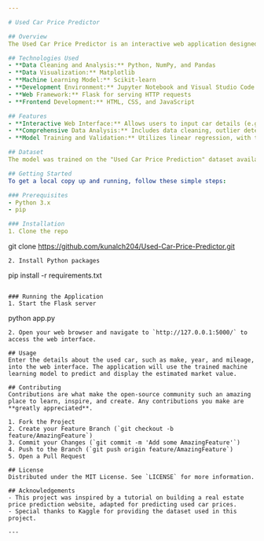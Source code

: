 ```yaml
---

# Used Car Price Predictor

## Overview
The Used Car Price Predictor is an interactive web application designed to estimate the market value of used cars. Using the "Used Car Price Prediction" dataset from Kaggle, this application integrates a machine learning model to predict car prices based on various attributes, offering valuable insights for both buyers and sellers in the used car market.

## Technologies Used
- **Data Cleaning and Analysis:** Python, NumPy, and Pandas
- **Data Visualization:** Matplotlib
- **Machine Learning Model:** Scikit-learn
- **Development Environment:** Jupyter Notebook and Visual Studio Code
- **Web Framework:** Flask for serving HTTP requests
- **Frontend Development:** HTML, CSS, and JavaScript

## Features
- **Interactive Web Interface:** Allows users to input car details (e.g., make, year, mileage) and receive instant price predictions.
- **Comprehensive Data Analysis:** Includes data cleaning, outlier detection, feature engineering, and more to ensure model accuracy.
- **Model Training and Validation:** Utilizes linear regression, with techniques like GridSearchCV for hyperparameter tuning and k-fold cross-validation for model evaluation.

## Dataset
The model was trained on the "Used Car Price Prediction" dataset available on Kaggle. You can access the dataset [here](https://www.kaggle.com/datasets/ayaz11/used-car-price-prediction).

## Getting Started
To get a local copy up and running, follow these simple steps:

### Prerequisites
- Python 3.x
- pip

### Installation
1. Clone the repo
   ```
   git clone https://github.com/kunalch204/Used-Car-Price-Predictor.git
   
   ```
2. Install Python packages
   ```
   pip install -r requirements.txt
   ```

### Running the Application
1. Start the Flask server
   ```
   python app.py
   ```
2. Open your web browser and navigate to `http://127.0.0.1:5000/` to access the web interface.

## Usage
Enter the details about the used car, such as make, year, and mileage, into the web interface. The application will use the trained machine learning model to predict and display the estimated market value.

## Contributing
Contributions are what make the open-source community such an amazing place to learn, inspire, and create. Any contributions you make are **greatly appreciated**.

1. Fork the Project
2. Create your Feature Branch (`git checkout -b feature/AmazingFeature`)
3. Commit your Changes (`git commit -m 'Add some AmazingFeature'`)
4. Push to the Branch (`git push origin feature/AmazingFeature`)
5. Open a Pull Request

## License
Distributed under the MIT License. See `LICENSE` for more information.

## Acknowledgements
- This project was inspired by a tutorial on building a real estate price prediction website, adapted for predicting used car prices.
- Special thanks to Kaggle for providing the dataset used in this project.

---
```


